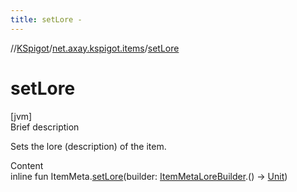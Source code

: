 ```yaml
---
title: setLore -
---
```

//[KSpigot](../index.md)/[net.axay.kspigot.items](index.md)/[setLore](set-lore.md)



# setLore  
[jvm]  
Brief description  


Sets the lore (description) of the item.

  
Content  
inline fun ItemMeta.[setLore](set-lore.md)(builder: [ItemMetaLoreBuilder](-item-meta-lore-builder/index.md).() -> [Unit](https://kotlinlang.org/api/latest/jvm/stdlib/kotlin/-unit/index.html))  



